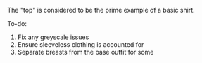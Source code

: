 The "top" is considered to be the prime example of a basic shirt.

To-do:

1. Fix any greyscale issues
2. Ensure sleeveless clothing is accounted for
3. Separate breasts from the base outfit for some
